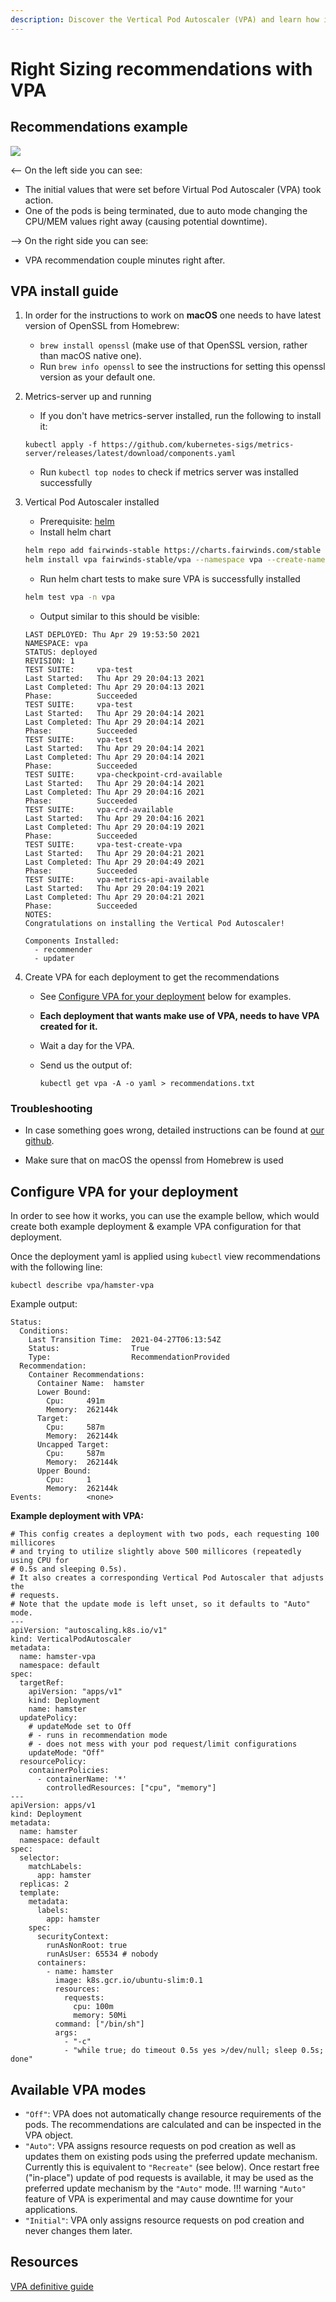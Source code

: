 ```yaml
---
description: Discover the Vertical Pod Autoscaler (VPA) and learn how it works in CAST AI. Right-size your instances to achieve maximum cloud cost savings.
---
```


# Right Sizing recommendations with VPA

## Recommendations example

![](./vpa/vpa.png)

<-- On the left side you can see:

- The initial values that were set before Virtual Pod Autoscaler (VPA) took action.
- One of the pods is being terminated, due to auto mode changing the CPU/MEM values right away (causing potential downtime).

--> On the right side you can see:

- VPA recommendation couple minutes right after.

## VPA install guide

1. In order for the instructions to work on **macOS** one needs to have latest version of OpenSSL from Homebrew:
      - `brew install openssl` (make use of that OpenSSL version, rather than macOS native one).
      - Run `brew info openssl` to see the instructions for setting this openssl version as your default one.

2. Metrics-server up and running
      - If you don't have metrics-server installed, run the following to install it:

      ```
      kubectl apply -f https://github.com/kubernetes-sigs/metrics-server/releases/latest/download/components.yaml
      ```

      - Run `kubectl top nodes` to check if metrics server was installed successfully

3. Vertical Pod Autoscaler installed
      - Prerequisite: [helm](https://helm.sh/docs/intro/install/)
      - Install helm chart

      ```sh
      helm repo add fairwinds-stable https://charts.fairwinds.com/stable
      helm install vpa fairwinds-stable/vpa --namespace vpa --create-namespace
      ```

      - Run helm chart tests to make sure VPA is successfully installed

      ```sh
      helm test vpa -n vpa
      ```

      - Output similar to this should be visible:

      ```text
      LAST DEPLOYED: Thu Apr 29 19:53:50 2021
      NAMESPACE: vpa
      STATUS: deployed
      REVISION: 1
      TEST SUITE:     vpa-test
      Last Started:   Thu Apr 29 20:04:13 2021
      Last Completed: Thu Apr 29 20:04:13 2021
      Phase:          Succeeded
      TEST SUITE:     vpa-test
      Last Started:   Thu Apr 29 20:04:14 2021
      Last Completed: Thu Apr 29 20:04:14 2021
      Phase:          Succeeded
      TEST SUITE:     vpa-test
      Last Started:   Thu Apr 29 20:04:14 2021
      Last Completed: Thu Apr 29 20:04:14 2021
      Phase:          Succeeded
      TEST SUITE:     vpa-checkpoint-crd-available
      Last Started:   Thu Apr 29 20:04:14 2021
      Last Completed: Thu Apr 29 20:04:16 2021
      Phase:          Succeeded
      TEST SUITE:     vpa-crd-available
      Last Started:   Thu Apr 29 20:04:16 2021
      Last Completed: Thu Apr 29 20:04:19 2021
      Phase:          Succeeded
      TEST SUITE:     vpa-test-create-vpa
      Last Started:   Thu Apr 29 20:04:21 2021
      Last Completed: Thu Apr 29 20:04:49 2021
      Phase:          Succeeded
      TEST SUITE:     vpa-metrics-api-available
      Last Started:   Thu Apr 29 20:04:19 2021
      Last Completed: Thu Apr 29 20:04:21 2021
      Phase:          Succeeded
      NOTES:
      Congratulations on installing the Vertical Pod Autoscaler!

      Components Installed:
        - recommender
        - updater
      ```

4. Create VPA for each deployment to get the recommendations
      - See [Configure VPA for your deployment](#configure-vpa-for-your-deployment) below for examples.
      - **Each deployment that wants make use of VPA, needs to have VPA created for it.**
      - Wait a day for the VPA.
      - Send us the output of:

         ```
         kubectl get vpa -A -o yaml > recommendations.txt
         ```

### Troubleshooting

- In case something goes wrong, detailed instructions can be found at [our github](https://github.com/kubernetes/autoscaler/tree/master/vertical-pod-autoscaler#install-command).

- Make sure that on macOS the openssl from Homebrew is used

## Configure VPA for your deployment

In order to see how it works, you can use the example bellow, which would create both example deployment & example VPA configuration for that deployment.

Once the deployment yaml is applied using `kubectl` view recommendations with the following line:

```
kubectl describe vpa/hamster-vpa
```

Example output:

```
Status:
  Conditions:
    Last Transition Time:  2021-04-27T06:13:54Z
    Status:                True
    Type:                  RecommendationProvided
  Recommendation:
    Container Recommendations:
      Container Name:  hamster
      Lower Bound:
        Cpu:     491m
        Memory:  262144k
      Target:
        Cpu:     587m
        Memory:  262144k
      Uncapped Target:
        Cpu:     587m
        Memory:  262144k
      Upper Bound:
        Cpu:     1
        Memory:  262144k
Events:          <none>
```

**Example deployment with VPA:**

```
# This config creates a deployment with two pods, each requesting 100 millicores
# and trying to utilize slightly above 500 millicores (repeatedly using CPU for
# 0.5s and sleeping 0.5s).
# It also creates a corresponding Vertical Pod Autoscaler that adjusts the
# requests.
# Note that the update mode is left unset, so it defaults to "Auto" mode.
---
apiVersion: "autoscaling.k8s.io/v1"
kind: VerticalPodAutoscaler
metadata:
  name: hamster-vpa
  namespace: default
spec:
  targetRef:
    apiVersion: "apps/v1"
    kind: Deployment
    name: hamster
  updatePolicy:
    # updateMode set to Off
    # - runs in recommendation mode
    # - does not mess with your pod request/limit configurations
    updateMode: "Off"
  resourcePolicy:
    containerPolicies:
      - containerName: '*'
        controlledResources: ["cpu", "memory"]
---
apiVersion: apps/v1
kind: Deployment
metadata:
  name: hamster
  namespace: default
spec:
  selector:
    matchLabels:
      app: hamster
  replicas: 2
  template:
    metadata:
      labels:
        app: hamster
    spec:
      securityContext:
        runAsNonRoot: true
        runAsUser: 65534 # nobody
      containers:
        - name: hamster
          image: k8s.gcr.io/ubuntu-slim:0.1
          resources:
            requests:
              cpu: 100m
              memory: 50Mi
          command: ["/bin/sh"]
          args:
            - "-c"
            - "while true; do timeout 0.5s yes >/dev/null; sleep 0.5s; done"
```

## Available VPA modes

- `"Off"`: VPA does not automatically change resource requirements of the pods. The recommendations are calculated and can be inspected in the VPA object.
- `"Auto"`: VPA assigns resource requests on pod creation as well as updates them on existing pods using the preferred update mechanism. Currently this is equivalent to ``"Recreate"`` (see below). Once restart free ("in-place") update of pod requests is available, it may be used as the preferred update mechanism by the ``"Auto"`` mode.
!!! warning
      `"Auto"` feature of VPA is experimental and may cause downtime for your applications.
- `"Initial"`: VPA only assigns resource requests on pod creation and never changes them later.

## Resources

[VPA definitive guide](https://povilasv.me/vertical-pod-autoscaling-the-definitive-guide/)
